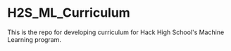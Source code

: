 # H2S_ML_Curriculum
This is the repo for developing curriculum for Hack High School's Machine Learning program.
